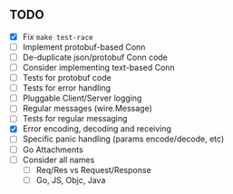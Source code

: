TODO
----

- [X] Fix `make test-race`
- [ ] Implement protobuf-based Conn
- [ ] De-duplicate json/protobuf Conn code
- [ ] Consider implementing text-based Conn
- [ ] Tests for protobuf code
- [ ] Tests for error handling
- [ ] Pluggable Client/Server logging
- [ ] Regular messages (wire.Message)
- [ ] Tests for regular messaging
- [X] Error encoding, decoding and receiving
- [ ] Specific panic handling (params encode/decode, etc)
- [ ] Go Attachments
- [ ] Consider all names
	- [ ] Req/Res vs Request/Response
	- [ ] Go, JS, Objc, Java
